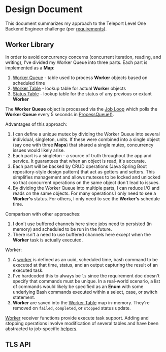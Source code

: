 # Design Document

This document summarizes my approach to the Teleport Level One Backend Engineer challenge (per [requirements](https://github.com/gravitational/careers/blob/main/challenges/systems/worker.pdf)).

## Worker Library

In order to avoid concurrency concerns (concurrent iteration, reading, and writing), I've divided my Worker Queue into three parts. Each part is implemented as a **Map**:

1. [Worker Queue](src/models/WorkerQueue.go) - table used to process **Worker** objects based on scheduled time
1. [Worker Table](src/models/WorkerTable.go) - lookup table for actual **Worker** objects
1. [Status Table](src/models/StatusTable.go) - lookup table for the status of any previous or extant **Worker**

The **Worker Queue** object is processed via the [Job Loop](src/job/JobLoop.go) which polls the **Worker Queue** every 5 seconds in [ProcessQueue()](src/job/Run.go).

Advantages of this approach:

1. I can define a unique mutex by dividing the Worker Queue into several individual, singleton, units. If these were combined into a single object (say one with three **Maps**) that shared a single mutex, concurrency issues would likely arise.
1. Each part is a singleton - a source of truth throughout the app and service. It guarantees that when an object is read, it's accurate.
1. Each part will be backed by CRUD operations (Java Spring Boot repository-style design pattern) that act as getters and setters. This simplifies management and allows mutexes to be locked and unlocked so that concurrent operations on the same object don't lead to issues.
1. By dividing the Worker Queue into multiple parts, I can reduce I/O and reads on the same objects. For many operations I only need to see a **Worker's** status. For others, I only need to see the **Worker's** schedule time.

Comparison with other approaches:

1. I don't use buffered channels here since jobs need to persisted (in memory) and scheduled to be run in the future.
1. There isn't a need to use buffered channels here except when the **Worker** task is actually executed.

Worker:

1. A [worker](src/models/WorkerModel.go) is defined as an uuid, scheduled time, bash command to be executed at that time, status, and an output capturing the result of an executed task.
1. I've hardcoded this to always be `ls` since the requirement doc doesn't specify that commands must be unique. In a real-world scenario, a list of commands would likely be specified as an **Enum** with some underlying Bash commands executed within a select, case, or switch statement.
1. **Worker** are saved into the [Worker Table](src/models/WorkerTable.go) map in-memory. They're removed on `failed`, `completed`, or `stopped` status update.

[Worker](src/models/WorkerModel.go) receiver functions provide execute task support. Adding and stopping operations involve modification of several tables and have been abstracted to job-specific [helpers](./src/job/Jobs.go).

## TLS API